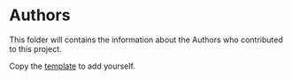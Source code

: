 # Authors

This folder will contains the information about the Authors who contributed to this project.

Copy the [template](https://github.com/the-great-stories/SpaceOperaUniverse/blob/master/Authors/__TEMPLATE.md) to add yourself.
